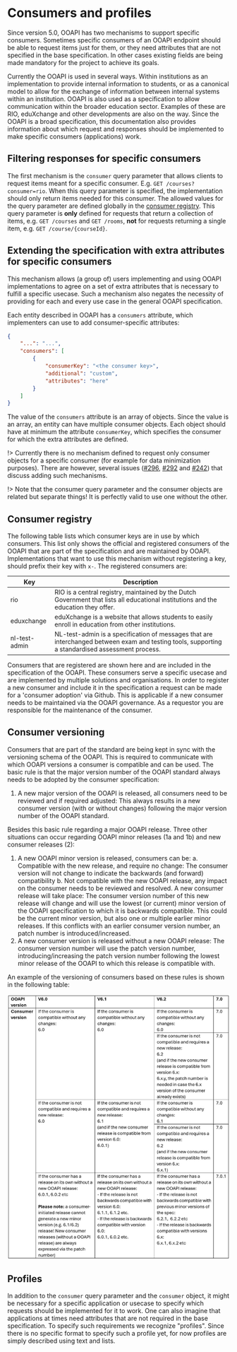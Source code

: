# Consumers and profiles
Since version 5.0, OOAPI has two mechanisms to support specific consumers. Sometimes specific consumers of an OOAPI endpoint should be able to request items just for them, or they need attributes that are not specified in the base specification. In other cases existing fields are being made mandatory for the project to achieve its goals.

Currently the OOAPI is used in several ways. Within institutions as an implementation to provide internal information to students, or as a canonical model to allow for the exchange of information between internal systems within an institution. OOAPI is also used as a specification to allow communication within the broader education sector. Examples of these are RIO, eduXchange and other developments are also on the way. Since the OOAPI is a broad specification, this documentation also provides information about which request and responses should be implemented to make specific consumers (applications) work.

## Filtering responses for specific consumers
The first mechanism is the `consumer` query parameter that allows clients to request items meant for a specific consumer. E.g. `GET /courses?consumer=rio`. When this query parameter is specified, the implementation should only return items needed for this consumer. The allowed values for the query parameter are defined globally in the [consumer registry](#consumer-registry). This query parameter is **only** defined for requests that return a collection of items, e.g. `GET /courses` and `GET /rooms`, **not** for requests returning a single item, e.g. `GET /course/{courseId}`.

## Extending the specification with extra attributes for specific consumers
This mechanism allows (a group of) users implementing and using OOAPI implementations to agree on a set of extra attributes that is necessary to fulfill a specific usecase. Such a mechanism also negates the necessity of providing for each and every use case in the general OOAPI specification.

Each entity described in OOAPI has a `consumers` attribute, which implementers can use to add consumer-specific attributes:

```json
{
    "...": "...",
    "consumers": [
        {
            "consumerKey": "<the consumer key>",
            "additional": "custom",
            "attributes": "here"
        }
    ]
}
```

The value of the `consumers` attribute is an array of objects. Since the value is an array, an entity can have multiple consumer objects. Each object should have at minimum the attribute `consumerKey`, which specifies the consumer for which the extra attributes are defined.

!> Currently there is no mechanism defined to request only consumer objects for a specific consumer (for example for data minimization purposes). There are however, several issues ([#296](https://github.com/open-education-api/specification/issues/296), [#292](https://github.com/open-education-api/specification/issues/292) and [#242](https://github.com/open-education-api/specification/issues/242)) that discuss adding such mechanisms.

!> Note that the consumer query parameter and the consumer objects are related but separate things! It is perfectly valid to use one without the other.

## Consumer registry
The following table lists which consumer keys are in use by which consumers. This list only shows the official and registered consumers of the OOAPI that are part of the specification and are maintained by OOAPI. Implementations that want to use this mechanism without registering a key, should prefix their key with `x-`. The registered consumers are: 

| Key           | Description                                                                                                                                      |
| ------------- | -------------------------------------------------------------------------------------------------------------------------------------------------|
| rio           | RIO is a central registry, maintained by the Dutch Government that lists all educational institutions and the education they offer.              |
| eduxchange    | eduXchange is a website that allows students to easily enroll in education from other institutions.                                              |
| nl-test-admin | NL-test-admin is a specification of messages that are interchanged between exam and testing tools, supporting a standardised assessment process. |

Consumers that are registered are shown here and are included in the specification of the OOAPI. These consumers serve a specific usecase and are implemented by multiple solutions and organisations. In order to register a new consumer and include it in the specification a request can be made for a 'consumer adoption' via Github. This is applicable if a new consumer needs to be maintained via the OOAPI governance. As a requestor you are responsible for the maintenance of the consumer.

## Consumer versioning
Consumers that are part of the standard are being kept in sync with the versioning schema of the OOAPI. This is required to communicate with which OOAPI versions a consumer is compatible and can be used. The basic rule is that the major version number of the OOAPI standard always needs to be adopted by the consumer specification: 
1.	A new major version of the OOAPI is released, all consumers need to be reviewed and if required adjusted:
This always results in a new consumer version (with or without changes) following the major version number of the OOAPI standard.

Besides this basic rule regarding a major OOAPI release. Three other situations can occur regarding OOAPI minor releases (1a and 1b) and new consumer releases (2):
1.	A new OOAPI minor version is released, consumers can be:
a.	Compatible with the new release, and require no change:
The consumer version will not change to indicate the backwards (and forward) compatibility 
b.	Not compatible with the new OOAPI release, any impact on the consumer needs to be reviewed and resolved. A new consumer release will take place:
The consumer version number of this new release will change and will use the lowest (or current) minor version of the OOAPI specification to which it is backwards compatible. This could be the current minor version, but also one or multiple earlier minor releases. If this conflicts with an earlier consumer version number, an patch number is introduced/increased. 
2.	A new consumer version is released without a new OOAPI release:
The consumer version number will use the patch version number, introducing/increasing the patch version number following the lowest minor release of the OOAPI to which this release is compatible with.

An example of the versioning of consumers based on these rules is shown in the following table:

![Consumer versioning overview](../../_media/consumer_versioning_table.png)

## Profiles
In addition to the `consumer` query parameter and the `consumer` object, it might be necessary for a specific application or usecase to specify which requests should be implemented for it to work. One can also imagine that applications at times need attributes that are not required in the base specification. To specify such requirements we recognize "profiles". Since there is no specific format to specify such a profile yet, for now profiles are simply described using text and lists.

